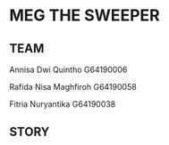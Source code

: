 # MEG THE SWEEPER
## TEAM
<p> Annisa Dwi Quintho    G64190006 </p> 
<p> Rafida Nisa Maghfiroh G64190058 </p>
<p> Fitria Nuryantika     G64190038 </p>

## STORY 
